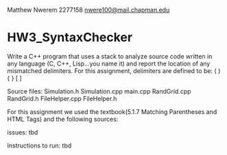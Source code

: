 Matthew Nwerem 
2277158 
nwere100@mail.chapman.edu


# HW3_SyntaxChecker
Write a C++ program that uses a stack to analyze source code written in any language (C, C++, Lisp…you name it) and report the location of any mismatched delimiters. For this assignment, delimiters are defined to be: ( ) { } [ ]

Source files: Simulation.h Simulation.cpp main.cpp RandGrid.cpp RandGrid.h FileHelper.cpp FileHelper.h

For this assignment we used the textbook(5.1.7 Matching Parentheses and HTML Tags) and the following sources:

issues: tbd

Instructions to run: tbd
